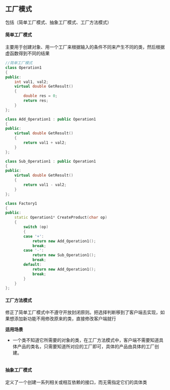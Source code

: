 ## 工厂模式
包括（简单工厂模式、抽象工厂模式、工厂方法模式）

#### 简单工厂模式
主要用于创建对象、用一个工厂来根据输入的条件不同来产生不同的类，然后根据虚函数得到不同的结果
```c++
//简单工厂模式
class Operation1
{
public:
    int val1, val2;
    virtual double GetResult()
    {
        double res = 0;
        return res;
    }
};

class Add_Operation1 : public Operation1
{
public:
    virtual double GetResult()
    {
        return val1 + val2;
    }
};

class Sub_Operation1 : public Operation1
{
public:
    virtual double GetResult()
    {
        return val1 - val2;
    }
};

class Factory1
{
public:
    static Operation1* CreateProduct(char op)
    {
        switch (op)
        {
        case '+':
            return new Add_Operation1();
            break;
        case '-':
            return new Sub_Operation1();
            break;
        default:
            return new Add_Operation1();
            break;
        }
    }
};
```

#### 工厂方法模式
修正了简单工厂模式中不遵守开放封闭原则。把选择判断移到了客户端去实现，如果想添加新功能不用修改原来的类，直接修改客户端就行

**适用场景**
* 一个类不知道它所需要的对象的类，在工厂方法模式中，客户端不需要知道具体产品的类名，只需要知道所对应的工厂即可，具体的产品由具体的工厂创建。
```c++

```
#### 抽象工厂模式
定义了一个创建一系列相关或相互依赖的接口，而无需指定它们的具体类